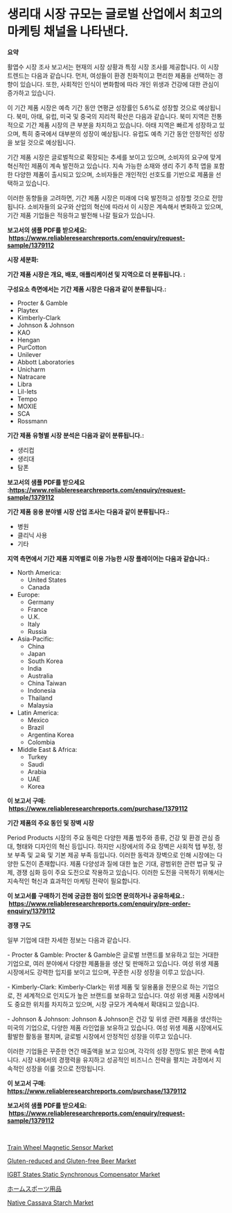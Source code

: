 <p><h1>생리대 시장 규모는 글로벌 산업에서 최고의 마케팅 채널을 나타낸다.</h1></p><p><strong>요약</strong></p>
<p><p>활엽수 시장 조사 보고서는 현재의 시장 상황과 특정 시장 조사를 제공합니다. 이 시장 트렌드는 다음과 같습니다. 먼저, 여성들이 환경 친화적이고 편리한 제품을 선택하는 경향이 있습니다. 또한, 사회적인 인식이 변화함에 따라 개인 위생과 건강에 대한 관심이 증가하고 있습니다.</p><p>이 기간 제품 시장은 예측 기간 동안 연평균 성장률인 5.6%로 성장할 것으로 예상됩니다. 북미, 아태, 유럽, 미국 및 중국의 지리적 확산은 다음과 같습니다. 북미 지역은 전통적으로 기간 제품 시장의 큰 부분을 차지하고 있습니다. 아태 지역은 빠르게 성장하고 있으며, 특히 중국에서 대부분의 성장이 예상됩니다. 유럽도 예측 기간 동안 안정적인 성장을 보일 것으로 예상됩니다.</p><p>기간 제품 시장은 글로벌적으로 확장되는 추세를 보이고 있으며, 소비자의 요구에 맞게 혁신적인 제품이 계속 발전하고 있습니다. 지속 가능한 소재와 생리 주기 추적 앱을 포함한 다양한 제품이 출시되고 있으며, 소비자들은 개인적인 선호도를 기반으로 제품을 선택하고 있습니다.</p><p>이러한 동향들을 고려하면, 기간 제품 시장은 미래에 더욱 발전하고 성장할 것으로 전망됩니다. 소비자들의 요구와 산업의 혁신에 따라서 이 시장은 계속해서 변화하고 있으며, 기간 제품 기업들은 적응하고 발전해 나갈 필요가 있습니다.</p></p>
<p><strong>보고서의 샘플 PDF를 받으세요: &nbsp;<a href="https://www.reliableresearchreports.com/enquiry/request-sample/1379112">https://www.reliableresearchreports.com/enquiry/request-sample/1379112</a></strong></p>
<p><strong>시장 세분화:</strong></p>
<p><strong> 기간 제품 시장은 개요, 배포, 애플리케이션 및 지역으로 더 분류됩니다. :</strong></p>
<p><strong>구성요소 측면에서는 기간 제품 시장은 다음과 같이 분류됩니다.:</strong></p>
<p><ul><li>Procter & Gamble</li><li>Playtex</li><li>Kimberly-Clark</li><li>Johnson & Johnson</li><li>KAO</li><li>Hengan</li><li>PurCotton</li><li>Unilever</li><li>Abbott Laboratories</li><li>Unicharm</li><li>Natracare</li><li>Libra</li><li>Lil-lets</li><li>Tempo</li><li>MOXIE</li><li>SCA</li><li>Rossmann</li></ul></p>
<p><strong> 기간 제품 유형별 시장 분석은 다음과 같이 분류됩니다.:</strong></p>
<p><ul><li>생리컵</li><li>생리대</li><li>탐폰</li></ul></p>
<p><strong>보고서의 샘플 PDF를 받으세요 :<a href="https://www.reliableresearchreports.com/enquiry/request-sample/1379112">https://www.reliableresearchreports.com/enquiry/request-sample/1379112</a></strong></p>
<p><strong> 기간 제품 응용 분야별 시장 산업 조사는 다음과 같이 분류됩니다.:</strong></p>
<p><ul><li>병원</li><li>클리닉 사용</li><li>기타</li></ul></p>
<p><strong>지역 측면에서 기간 제품 지역별로 이용 가능한 시장 플레이어는 다음과 같습니다.:</strong></p>
<p><ul>
    <li>
        North America:
        <ul>
            <li>United States</li>
            <li>Canada</li>
        </ul>
    </li>
    <li>
        Europe:
        <ul>
            <li>Germany</li>
            <li>France</li>
            <li>U.K.</li>
            <li>Italy</li>
            <li>Russia</li>
        </ul>
    </li>
    <li>
        Asia-Pacific:
        <ul>
            <li>China</li>
            <li>Japan</li>
            <li>South Korea</li>
            <li>India</li>
            <li>Australia</li>
            <li>China Taiwan</li>
            <li>Indonesia</li>
            <li>Thailand</li>
            <li>Malaysia</li>
        </ul>
    </li>
    <li>
        Latin America:
        <ul>
            <li>Mexico</li>
            <li>Brazil</li>
            <li>Argentina Korea</li>
            <li>Colombia</li>
        </ul>
    </li>
    <li>
        Middle East & Africa:
        <ul>
            <li>Turkey</li>
            <li>Saudi</li>
            <li>Arabia</li>
            <li>UAE</li>
            <li>Korea</li>
        </ul>
    </li>
    </ul></p>
<p><strong>이 보고서 구매: &nbsp;<a href="https://www.reliableresearchreports.com/purchase/1379112">https://www.reliableresearchreports.com/purchase/1379112</a></strong></p>
<p><strong>기간 제품의 주요 동인 및 장벽 시장</strong></p>
<p><p>Period Products 시장의 주요 동력은 다양한 제품 범주와 종류, 건강 및 환경 관심 증대, 형태와 디자인의 혁신 등입니다. 하지만 시장에서의 주요 장벽은 사회적 탭 부정, 정보 부족 및 교육 및 기본 제공 부족 등입니다. 이러한 동력과 장벽으로 인해 시장에는 다양한 도전이 존재합니다. 제품 다양성과 질에 대한 높은 기대, 광범위한 관련 법규 및 규제, 경쟁 심화 등이 주요 도전으로 작용하고 있습니다. 이러한 도전을 극복하기 위해서는 지속적인 혁신과 효과적인 마케팅 전략이 필요합니다.</p></p>
<p><strong>이 보고서를 구매하기 전에 궁금한 점이 있으면 문의하거나 공유하세요.: &nbsp;<a href="https://www.reliableresearchreports.com/enquiry/pre-order-enquiry/1379112">https://www.reliableresearchreports.com/enquiry/pre-order-enquiry/1379112</a></strong></p>
<p><strong>경쟁 구도</strong></p>
<p><p>일부 기업에 대한 자세한 정보는 다음과 같습니다.</p><p>- Procter & Gamble: Procter & Gamble은 글로벌 브랜드를 보유하고 있는 거대한 기업으로, 여러 분야에서 다양한 제품들을 생산 및 판매하고 있습니다. 여성 위생 제품 시장에서도 강력한 입지를 보이고 있으며, 꾸준한 시장 성장을 이루고 있습니다.</p><p>- Kimberly-Clark: Kimberly-Clark는 위생 제품 및 일용품을 전문으로 하는 기업으로, 전 세계적으로 인지도가 높은 브랜드를 보유하고 있습니다. 여성 위생 제품 시장에서도 중요한 위치를 차지하고 있으며, 시장 규모가 계속해서 확대되고 있습니다.</p><p>- Johnson & Johnson: Johnson & Johnson은 건강 및 위생 관련 제품을 생산하는 미국의 기업으로, 다양한 제품 라인업을 보유하고 있습니다. 여성 위생 제품 시장에서도 활발한 활동을 펼치며, 글로벌 시장에서 안정적인 성장을 이루고 있습니다.</p><p>이러한 기업들은 꾸준한 연간 매출액을 보고 있으며, 각각의 성장 전망도 밝은 편에 속합니다. 시장 내에서의 경쟁력을 유지하고 성공적인 비즈니스 전략을 펼치는 과정에서 지속적인 성장을 이룰 것으로 전망됩니다.</p></p>
<p><strong>이 보고서 구매: &nbsp; <a href="https://www.reliableresearchreports.com/purchase/1379112">https://www.reliableresearchreports.com/purchase/1379112</a></strong></p>
<p><strong>보고서의 샘플 PDF를 받으세요: &nbsp;<a href="https://www.reliableresearchreports.com/enquiry/request-sample/1379112">https://www.reliableresearchreports.com/enquiry/request-sample/1379112</a></strong><strong></strong></p>
<p>&nbsp;</p>
<p><p><a href="https://issuu.com/reportprime-2/docs/train-wheel-magnetic-sensor-market-size-2030.pptx">Train Wheel Magnetic Sensor Market</a></p><p><a href="https://view.publitas.com/reportprime-1/gluten-reduced-and-gluten-free-beer-market-size-market-share-and-global-market-analysis-report-2024-2031/">Gluten-reduced and Gluten-free Beer Market</a></p><p><a href="https://woozy-pyroraptor-a1f.notion.site/IGBT-States-Static-Synchronous-Compensator-Market-Analysis-and-Market-Size-Global-Industry-Overview-70ff9256fa0c4a5ba4c986da73b98d64">IGBT States Static Synchronous Compensator Market</a></p><p><a href="https://github.com/ihabdkwlxs948/Market-Research-Report-List-1/blob/main/46233801406.md">ホームスポーツ用品</a></p><p><a href="https://view.publitas.com/reportprime-1/native-cassava-starch-market-size-growth-and-forecast-from-2024-2031/">Native Cassava Starch Market</a></p></p>